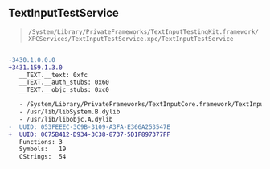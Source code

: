 ## TextInputTestService

> `/System/Library/PrivateFrameworks/TextInputTestingKit.framework/XPCServices/TextInputTestService.xpc/TextInputTestService`

```diff

-3430.1.0.0.0
+3431.159.1.3.0
   __TEXT.__text: 0xfc
   __TEXT.__auth_stubs: 0x60
   __TEXT.__objc_stubs: 0xc0

   - /System/Library/PrivateFrameworks/TextInputCore.framework/TextInputCore
   - /usr/lib/libSystem.B.dylib
   - /usr/lib/libobjc.A.dylib
-  UUID: 053FEEEC-3C9B-3109-A3FA-E366A253547E
+  UUID: 0C75B412-D934-3C38-8737-5D1F897377FF
   Functions: 3
   Symbols:   19
   CStrings:  54

```
